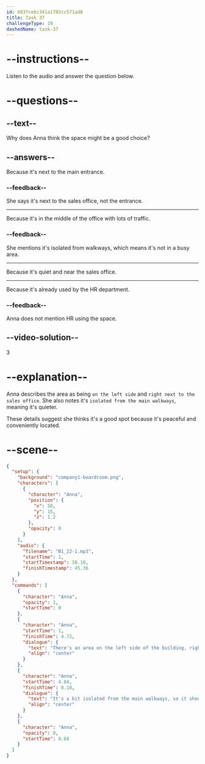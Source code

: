 ```yaml
---
id: 683fce6c341a1702cc571ad8
title: Task 37
challengeType: 19
dashedName: task-37
---
```


<!-- (Audio) Anna: There's an area on the left side of the building, right next to the sales office. It's a bit isolated from the main walkways, so it should be quieter. -->

# --instructions--

Listen to the audio and answer the question below.

# --questions--

## --text--

Why does Anna think the space might be a good choice?

## --answers--

Because it's next to the main entrance.

### --feedback--

She says it's next to the sales office, not the entrance.

---

Because it's in the middle of the office with lots of traffic.

### --feedback--

She mentions it's isolated from walkways, which means it's not in a busy area.

---

Because it's quiet and near the sales office.

---

Because it's already used by the HR department.

### --feedback--

Anna does not mention HR using the space.

## --video-solution--

3

# --explanation--

Anna describes the area as being `on the left side` and `right next to the sales office`. She also notes it's `isolated from the main walkways`, meaning it's quieter.

These details suggest she thinks it's a good spot because it's peaceful and conveniently located.

# --scene--

```json
{
  "setup": {
    "background": "company1-boardroom.png",
    "characters": [
      {
        "character": "Anna",
        "position": {
          "x": 50,
          "y": 15,
          "z": 1.2
        },
        "opacity": 0
      }
    ],
    "audio": {
      "filename": "B1_22-1.mp3",
      "startTime": 1,
      "startTimestamp": 38.18,
      "finishTimestamp": 45.36
    }
  },
  "commands": [
    {
      "character": "Anna",
      "opacity": 1,
      "startTime": 0
    },
    {
      "character": "Anna",
      "startTime": 1,
      "finishTime": 4.72,
      "dialogue": {
        "text": "There's an area on the left side of the building, right next to the sales office.",
        "align": "center"
      }
    },
    {
      "character": "Anna",
      "startTime": 4.84,
      "finishTime": 8.18,
      "dialogue": {
        "text": "It's a bit isolated from the main walkways, so it should be quieter.",
        "align": "center"
      }
    },
    {
      "character": "Anna",
      "opacity": 0,
      "startTime": 8.68
    }
  ]
}
```
